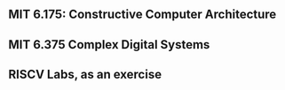 ## MIT 6.175: Constructive Computer Architecture
## MIT 6.375 Complex Digital Systems
## RISCV Labs, as an exercise
